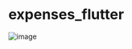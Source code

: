 # expenses_flutter

![image](https://user-images.githubusercontent.com/19710492/96222982-dbf8ee00-0f95-11eb-990d-c46f435d991a.png)
